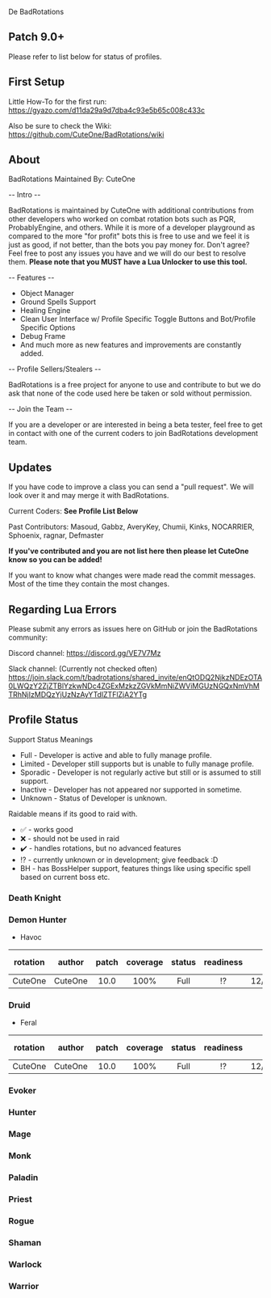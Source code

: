 De BadRotations

## Patch 9.0+

Please refer to list below for status of profiles.

## First Setup

Little How-To for the first run: <https://gyazo.com/d11da29a9d7dba4c93e5b65c008c433c>

Also be sure to check the Wiki: <https://github.com/CuteOne/BadRotations/wiki>

## About

BadRotations Maintained By: CuteOne

-- Intro --

BadRotations is maintained by CuteOne with additional contributions from other developers who worked on combat rotation bots such as PQR, ProbablyEngine, and others. While it is more of a developer playground as compared to the more "for profit" bots this is free to use and we feel it is just as good, if not better, than the bots you pay money for. Don't agree? Feel free to post any issues you have and we will do our best to resolve them. **Please note that you MUST have a Lua Unlocker to use this tool.**

-- Features --

- Object Manager
- Ground Spells Support
- Healing Engine
- Clean User Interface w/ Profile Specific Toggle Buttons and Bot/Profile Specific Options
- Debug Frame
- And much more as new features and improvements are constantly added.

-- Profile Sellers/Stealers --

BadRotations is a free project for anyone to use and contribute to but we do ask that none of the code used here be taken or sold without permission.

-- Join the Team --

If you are a developer or are interested in being a beta tester, feel free to get in contact with one of the current coders to join BadRotations development team.

## Updates

If you have code to improve a class you can send a "pull request". We will look over it and may merge it with BadRotations.

Current Coders: **See Profile List Below**

Past Contributors: Masoud, Gabbz, AveryKey, Chumii, Kinks, NOCARRIER, Sphoenix, ragnar, Defmaster

**If you've contributed and you are not list here then please let CuteOne know so you can be added!**

If you want to know what changes were made read the commit messages. Most of the time they contain the most changes.

## Regarding Lua Errors

Please submit any errors as issues here on GitHub or join the BadRotations community:

Discord channel:
https://discord.gg/VE7V7Mz

Slack channel: (Currently not checked often)
https://join.slack.com/t/badrotations/shared_invite/enQtODQ2NjkzNDEzOTA0LWQzY2ZjZTBlYzkwNDc4ZGExMzkzZGVkMmNiZWViMGUzNGQxNmVhMTRhNjIzMDQzYjUzNzAyYTdlZTFlZjA2YTg

## Profile Status

Support Status Meanings

- Full - Developer is active and able to fully manage profile.
- Limited - Developer still supports but is unable to fully manage profile.
- Sporadic - Developer is not regularly active but still or is assumed to still support.
- Inactive - Developer has not appeared nor supported in sometime.
- Unknown - Status of Developer is unknown.

Raidable means if its good to raid with.

- :white_check_mark: - works good
- :x: - should not be used in raid
- :heavy_check_mark: - handles rotations, but no advanced features
- :interrobang: - currently unknown or in development; give feedback :D
- BH - has BossHelper support, features things like using specific spell based on current boss etc.

<!-- rotations -->
### Death Knight


### Demon Hunter

- Havoc

|rotation|author |patch|coverage|status|  readiness  |last updated|
|--------|-------|:---:|:------:|:----:|:-----------:|-----------:|
|CuteOne |CuteOne|10.0 |  100%  | Full |:interrobang:|  12/10/2023|


### Druid

- Feral

|rotation|author |patch|coverage|status|  readiness  |last updated|
|--------|-------|:---:|:------:|:----:|:-----------:|-----------:|
|CuteOne |CuteOne|10.0 |  100%  | Full |:interrobang:|  12/10/2023|


### Evoker


### Hunter


### Mage


### Monk


### Paladin


### Priest


### Rogue


### Shaman


### Warlock


### Warrior

